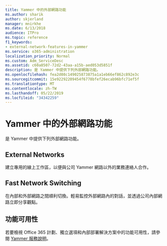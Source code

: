 ```yaml
---
title: Yammer 中的外部網路功能
ms.author: sharik
author: skjerland
manager: mnirkhe
ms.date: 6/13/2018
audience: ITPro
ms.topic: reference
f1_keywords:
- external-network-features-in-yammer
ms.service: o365-administration
localization_priority: Normal
ms.custom: Adm_ServiceDesc
ms.assetid: c60a8507-72d2-43aa-a15b-aed053d5851f
description: 是 Yammer 中提供下列外部網路功能。
ms.openlocfilehash: fea2d08c149025873875a1a1eb66ef862c892e3c
ms.sourcegitcommit: 15e92292209454f6778bfef26ecab96bfc71ef5f
ms.translationtype: MT
ms.contentlocale: zh-TW
ms.lasthandoff: 05/22/2019
ms.locfileid: "34342259"
---
```

# <a name="external-network-features-in-yammer"></a>Yammer 中的外部網路功能

是 Yammer 中提供下列外部網路功能。
  
## <a name="external-networks"></a>External Networks
<a name="bkmk_ExternalNetworks"> </a>

建立專用的線上工作區，以便與公司 Yammer 網路以外的業務連絡人合作。
  
## <a name="fast-network-switching"></a>Fast Network Switching
<a name="bkmk_FastNetworkSwitching"> </a>

在內部和外部網路之間順利切換。輕易監控外部網路內的對話，並透過公司內部網路立即分享觀點。
  
## <a name="feature-availability"></a>功能可用性
<a name="bkmk_FastNetworkSwitching"> </a>

若要檢視 Office 365 計劃、獨立選項和內部部署解決方案中的功能可用性，請參閱 [Yammer 服務說明](yammer-service-description.md)。